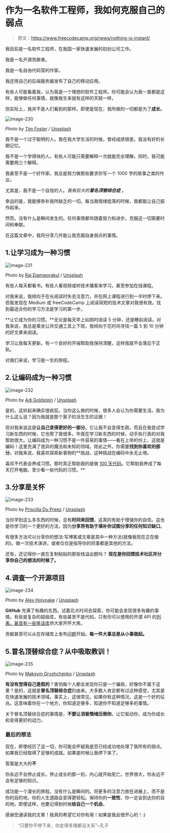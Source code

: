 # 作为一名软件工程师，我如何克服自己的弱点

> 原文：<https://www.freecodecamp.org/news/nothing-is-instant/>

我目前是一名软件工程师，在我国一家快速发展的初创公司工作。

我是一名开源贡献者。

我是一名自由代码营的作家。

我还用自己的后端服务器发布了自己的移动应用。

有些人可能看着我，认为我是一个理想的软件工程师。你可能会认为我一直都是这样，能够做任何事情，就像我生来就有这样的天赋一样。

但实际上，我并不是人们看到的那样。即使是现在，我所做的一切都是为了**成长**。

![image-230](img/e689baf66e77c187cc4db6f7013c2bce.png)

*Photo by [Tim Foster](https://unsplash.com/@timberfoster?utm_source=ghost&utm_medium=referral&utm_campaign=api-credit) / [Unsplash](https://unsplash.com/?utm_source=ghost&utm_medium=referral&utm_campaign=api-credit)*

我不是一个过于聪明的人。我在我大学生活的时候，曾经成绩很差。我没有好的长期记忆。

我不是一个学得快的人。有些人可能只需要解释一次就能完全理解。同时，我可能需要两三个解释。

我甚至不是一个好作家。我总是努力做那些要求你写一个 1000 字的故事之类的作业。

尤其是，我不是一个自信的人。*我有巨大的**冒名顶替综合症*** 。

幸运的是，我能够弥补我所缺乏的一切。每当我情绪低落的时候，我都能让自己振作起来。

然而，没有什么是瞬间发生的。任何事情都伴随着努力和进步。克服这一切需要时间和奉献。

在这篇文章中，我将分享几件能让我克服自身弱点的事情。

## 1.让学习成为一种习惯

![image-231](img/4540adaaf22551c1e46bb35d14592269.png)

Photo by [Raj Eiamworakul](https://unsplash.com/@roadtripwithraj?utm_source=ghost&utm_medium=referral&utm_campaign=api-credit) / [Unsplash](https://unsplash.com/?utm_source=ghost&utm_medium=referral&utm_campaign=api-credit)

有些人每天都看书。有些人看视频或听技术播客来学习，甚至参加在线课程。

对我来说，我倾向于在长阅读时失去注意力，并在网上课程进行到一半时停下来。但我发现在 Medium 或 freeCodeCamp 上阅读简短的技术文章对我很有效。找到最适合你的学习方法是学习的第一步。

**让它成为你的习惯。**无论是每天早上如厕时阅读 5 分钟，还是睡前阅读。对我来说，我总是乘坐公共交通工具上下班，我倾向于花时间寻找一篇 5 到 10 分钟的好文章来阅读。

学习让我每天更新。有一个良好的开端帮助我保持清醒，这样我就不会落后于正轨。

对我们来说，学习是一生的旅程。

## 2.让编码成为一种习惯

![image-232](img/6f62a2e182336cc1f3091f1a92c42ad0.png)

Photo by [Adi Goldstein](https://unsplash.com/@adigold1?utm_source=ghost&utm_medium=referral&utm_campaign=api-credit) / [Unsplash](https://unsplash.com/?utm_source=ghost&utm_medium=referral&utm_campaign=api-credit)

是的，这听起来确实很疯狂。当你这么做的时候，很多人会认为你需要生活。我为什么这么说？因为我就是那个案子的活生生的证据！

但对我来说这是**让自己变得更好的一部分**。它让我不会变得生疏，而且在我尝试学习新东西的时候，它也帮了我很多。毕竟在学习新东西的时候，动手执行真的对我帮助很大。让编码成为一种习惯不是一件容易的事情——看在上帝的份上，这就是编码！这里充满了诡异的魔法和未知的领域。除此之外，你需要**找到你喜欢的部分**。对我来说，我喜欢探索新事物的**挑战，这种挑战在编码中永无止境。

喜欢不代表会养成习惯。那时真正帮助我的是做 [100 天代码](https://medium.com/free-code-camp/my-journey-in-completing-100-days-of-code-e657428b1fa6)。它帮助我养成了每天打开电脑，至少看一些代码的习惯。**

## 3.分享是关怀

![image-233](img/fa2fcd81c6776a853a32cd4568f4eb03.png)

Photo by [Priscilla Du Preez](https://unsplash.com/@priscilladupreez?utm_source=ghost&utm_medium=referral&utm_campaign=api-credit) / [Unsplash](https://unsplash.com/?utm_source=ghost&utm_medium=referral&utm_campaign=api-credit)

当你学到这么多东西的时候，总有**时间来回馈**。这真的有助于增强你的自信。这也是你学习的一个更好的方法，因为**分享将有助于填补你试图分享的任何知识缺口**。

有很多方法可以分享你的想法:写博客或文章是其中一种方法(就像我现在正在做的)。做一次技术演讲，或者仅仅是指导你的同事都是其他的方法。

还有，还记得你一直在复制粘贴的那些栈溢出题吗？
**现在是你回馈技术社区并分享你自己的想法的时候了。**

## 4.调查一个开源项目

![image-234](img/67cb1e6fb9046642e98337fe226a537d.png)

Photo by [Alex Holyoake](https://unsplash.com/@stairhopper?utm_source=ghost&utm_medium=referral&utm_campaign=api-credit) / [Unsplash](https://unsplash.com/?utm_source=ghost&utm_medium=referral&utm_campaign=api-credit)

**GitHub** 充满了有趣的东西。试着花点时间去探索，你可能会发现很多有趣的事情。有些是复杂的超级库，有些甚至不是代码，只有你可以使用的开源 API 的[列表。甚至有一些](https://github.com/public-apis/public-apis)[笑话库](https://github.com/kelseyhightower/nocode)供大家开怀大笑。

贡献甚至可以从在存储库上发布[问题](https://help.github.com/en/articles/creating-an-issue)开始。**每一件大事总是从小事做起。**

## 5.冒名顶替综合症？从中吸取教训！

![image-235](img/2d31f14225279954d53f88c6c409bbe9.png)

Photo by [Maksym Gryshchenko](https://unsplash.com/@gryshchenko?utm_source=ghost&utm_medium=referral&utm_campaign=api-credit) / [Unsplash](https://unsplash.com/?utm_source=ghost&utm_medium=referral&utm_campaign=api-credit)

**有没有觉得自己是假的**？害怕每个人都会发现你只是一个骗局，好像你不属于这里？是的，这就是**冒名顶替综合症**的由来。大多数人肯定都有过这种感觉，尤其是在快速发展的技术领域。事实上，这很常见，如果你有这种情况，这是一个好的征兆。这意味着你在一个地方，你知道足够多，知道你不知道足够多的事情。

关于冒名顶替综合症的事情是，**不要让消极情绪压倒你**。让它驱动你，成为你成长和变得更好的动力。

### 最后的想法

现在，即使经历了这一切，你可能会怀疑我是否已经成功地处理了我所有的弱点。如果我已经取得了足够的成就。如果是时候让我停下来了。

答案是大大的**不**

你永远不会停止成长。停止成长的那一刻，内心就开始死亡。世界很大，你永远不会有足够的知识。

成功是一个漫长的旅程，没有什么是瞬间的。将更多的注意力放在进展上，而不是你的目的地，你的人生道路会变得更轻松。保持你的**一致性**，你一定会到达你的目的地。即使这样，也要记得到时候**给自己一个机会**。

感谢您通读我的文章！我真的希望它对你有用！如果是我会很开心的！:)

> “只要你不停下来，你走得多慢都没关系”~孔子